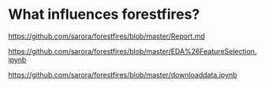 # What influences forestfires?


https://github.com/sarora/forestfires/blob/master/Report.md


https://github.com/sarora/forestfires/blob/master/EDA%26FeatureSelection.ipynb


https://github.com/sarora/forestfires/blob/master/downloaddata.ipynb
